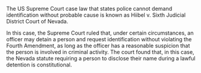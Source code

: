 The US Supreme Court case law that states police cannot demand identification without probable cause is known as Hiibel v. Sixth Judicial District Court of Nevada.

In this case, the Supreme Court ruled that, under certain circumstances, an officer may detain a person and request identification without violating the Fourth Amendment, as long as the officer has a reasonable suspicion that the person is involved in criminal activity. The court found that, in this case, the Nevada statute requiring a person to disclose their name during a lawful detention is constitutional.